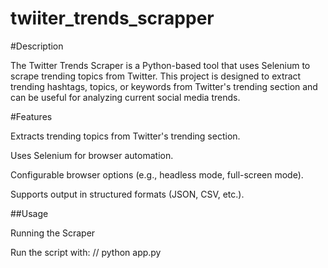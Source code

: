 # twiiter_trends_scrapper

#Description

The Twitter Trends Scraper is a Python-based tool that uses Selenium to scrape trending topics from Twitter. This project is designed to extract trending hashtags, topics, or keywords from Twitter's trending section and can be useful for analyzing current social media trends.

#Features

Extracts trending topics from Twitter's trending section.

Uses Selenium for browser automation.

Configurable browser options (e.g., headless mode, full-screen mode).

Supports output in structured formats (JSON, CSV, etc.).

##Usage

Running the Scraper

Run the script with:
// python app.py
